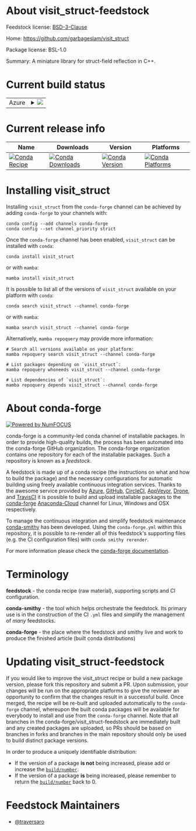About visit_struct-feedstock
============================

Feedstock license: [BSD-3-Clause](https://github.com/conda-forge/visit_struct-feedstock/blob/main/LICENSE.txt)

Home: https://github.com/garbageslam/visit_struct

Package license: BSL-1.0

Summary: A miniature library for struct-field reflection in C++.

Current build status
====================


<table>
    
  <tr>
    <td>Azure</td>
    <td>
      <details>
        <summary>
          <a href="https://dev.azure.com/conda-forge/feedstock-builds/_build/latest?definitionId=16734&branchName=main">
            <img src="https://dev.azure.com/conda-forge/feedstock-builds/_apis/build/status/visit_struct-feedstock?branchName=main">
          </a>
        </summary>
        <table>
          <thead><tr><th>Variant</th><th>Status</th></tr></thead>
          <tbody><tr>
              <td>linux_64</td>
              <td>
                <a href="https://dev.azure.com/conda-forge/feedstock-builds/_build/latest?definitionId=16734&branchName=main">
                  <img src="https://dev.azure.com/conda-forge/feedstock-builds/_apis/build/status/visit_struct-feedstock?branchName=main&jobName=linux&configuration=linux%20linux_64_" alt="variant">
                </a>
              </td>
            </tr><tr>
              <td>linux_aarch64</td>
              <td>
                <a href="https://dev.azure.com/conda-forge/feedstock-builds/_build/latest?definitionId=16734&branchName=main">
                  <img src="https://dev.azure.com/conda-forge/feedstock-builds/_apis/build/status/visit_struct-feedstock?branchName=main&jobName=linux&configuration=linux%20linux_aarch64_" alt="variant">
                </a>
              </td>
            </tr><tr>
              <td>linux_ppc64le</td>
              <td>
                <a href="https://dev.azure.com/conda-forge/feedstock-builds/_build/latest?definitionId=16734&branchName=main">
                  <img src="https://dev.azure.com/conda-forge/feedstock-builds/_apis/build/status/visit_struct-feedstock?branchName=main&jobName=linux&configuration=linux%20linux_ppc64le_" alt="variant">
                </a>
              </td>
            </tr><tr>
              <td>osx_64</td>
              <td>
                <a href="https://dev.azure.com/conda-forge/feedstock-builds/_build/latest?definitionId=16734&branchName=main">
                  <img src="https://dev.azure.com/conda-forge/feedstock-builds/_apis/build/status/visit_struct-feedstock?branchName=main&jobName=osx&configuration=osx%20osx_64_" alt="variant">
                </a>
              </td>
            </tr><tr>
              <td>osx_arm64</td>
              <td>
                <a href="https://dev.azure.com/conda-forge/feedstock-builds/_build/latest?definitionId=16734&branchName=main">
                  <img src="https://dev.azure.com/conda-forge/feedstock-builds/_apis/build/status/visit_struct-feedstock?branchName=main&jobName=osx&configuration=osx%20osx_arm64_" alt="variant">
                </a>
              </td>
            </tr><tr>
              <td>win_64</td>
              <td>
                <a href="https://dev.azure.com/conda-forge/feedstock-builds/_build/latest?definitionId=16734&branchName=main">
                  <img src="https://dev.azure.com/conda-forge/feedstock-builds/_apis/build/status/visit_struct-feedstock?branchName=main&jobName=win&configuration=win%20win_64_" alt="variant">
                </a>
              </td>
            </tr>
          </tbody>
        </table>
      </details>
    </td>
  </tr>
</table>

Current release info
====================

| Name | Downloads | Version | Platforms |
| --- | --- | --- | --- |
| [![Conda Recipe](https://img.shields.io/badge/recipe-visit_struct-green.svg)](https://anaconda.org/conda-forge/visit_struct) | [![Conda Downloads](https://img.shields.io/conda/dn/conda-forge/visit_struct.svg)](https://anaconda.org/conda-forge/visit_struct) | [![Conda Version](https://img.shields.io/conda/vn/conda-forge/visit_struct.svg)](https://anaconda.org/conda-forge/visit_struct) | [![Conda Platforms](https://img.shields.io/conda/pn/conda-forge/visit_struct.svg)](https://anaconda.org/conda-forge/visit_struct) |

Installing visit_struct
=======================

Installing `visit_struct` from the `conda-forge` channel can be achieved by adding `conda-forge` to your channels with:

```
conda config --add channels conda-forge
conda config --set channel_priority strict
```

Once the `conda-forge` channel has been enabled, `visit_struct` can be installed with `conda`:

```
conda install visit_struct
```

or with `mamba`:

```
mamba install visit_struct
```

It is possible to list all of the versions of `visit_struct` available on your platform with `conda`:

```
conda search visit_struct --channel conda-forge
```

or with `mamba`:

```
mamba search visit_struct --channel conda-forge
```

Alternatively, `mamba repoquery` may provide more information:

```
# Search all versions available on your platform:
mamba repoquery search visit_struct --channel conda-forge

# List packages depending on `visit_struct`:
mamba repoquery whoneeds visit_struct --channel conda-forge

# List dependencies of `visit_struct`:
mamba repoquery depends visit_struct --channel conda-forge
```


About conda-forge
=================

[![Powered by
NumFOCUS](https://img.shields.io/badge/powered%20by-NumFOCUS-orange.svg?style=flat&colorA=E1523D&colorB=007D8A)](https://numfocus.org)

conda-forge is a community-led conda channel of installable packages.
In order to provide high-quality builds, the process has been automated into the
conda-forge GitHub organization. The conda-forge organization contains one repository
for each of the installable packages. Such a repository is known as a *feedstock*.

A feedstock is made up of a conda recipe (the instructions on what and how to build
the package) and the necessary configurations for automatic building using freely
available continuous integration services. Thanks to the awesome service provided by
[Azure](https://azure.microsoft.com/en-us/services/devops/), [GitHub](https://github.com/),
[CircleCI](https://circleci.com/), [AppVeyor](https://www.appveyor.com/),
[Drone](https://cloud.drone.io/welcome), and [TravisCI](https://travis-ci.com/)
it is possible to build and upload installable packages to the
[conda-forge](https://anaconda.org/conda-forge) [Anaconda-Cloud](https://anaconda.org/)
channel for Linux, Windows and OSX respectively.

To manage the continuous integration and simplify feedstock maintenance
[conda-smithy](https://github.com/conda-forge/conda-smithy) has been developed.
Using the ``conda-forge.yml`` within this repository, it is possible to re-render all of
this feedstock's supporting files (e.g. the CI configuration files) with ``conda smithy rerender``.

For more information please check the [conda-forge documentation](https://conda-forge.org/docs/).

Terminology
===========

**feedstock** - the conda recipe (raw material), supporting scripts and CI configuration.

**conda-smithy** - the tool which helps orchestrate the feedstock.
                   Its primary use is in the construction of the CI ``.yml`` files
                   and simplify the management of *many* feedstocks.

**conda-forge** - the place where the feedstock and smithy live and work to
                  produce the finished article (built conda distributions)


Updating visit_struct-feedstock
===============================

If you would like to improve the visit_struct recipe or build a new
package version, please fork this repository and submit a PR. Upon submission,
your changes will be run on the appropriate platforms to give the reviewer an
opportunity to confirm that the changes result in a successful build. Once
merged, the recipe will be re-built and uploaded automatically to the
`conda-forge` channel, whereupon the built conda packages will be available for
everybody to install and use from the `conda-forge` channel.
Note that all branches in the conda-forge/visit_struct-feedstock are
immediately built and any created packages are uploaded, so PRs should be based
on branches in forks and branches in the main repository should only be used to
build distinct package versions.

In order to produce a uniquely identifiable distribution:
 * If the version of a package **is not** being increased, please add or increase
   the [``build/number``](https://docs.conda.io/projects/conda-build/en/latest/resources/define-metadata.html#build-number-and-string).
 * If the version of a package **is** being increased, please remember to return
   the [``build/number``](https://docs.conda.io/projects/conda-build/en/latest/resources/define-metadata.html#build-number-and-string)
   back to 0.

Feedstock Maintainers
=====================

* [@traversaro](https://github.com/traversaro/)

